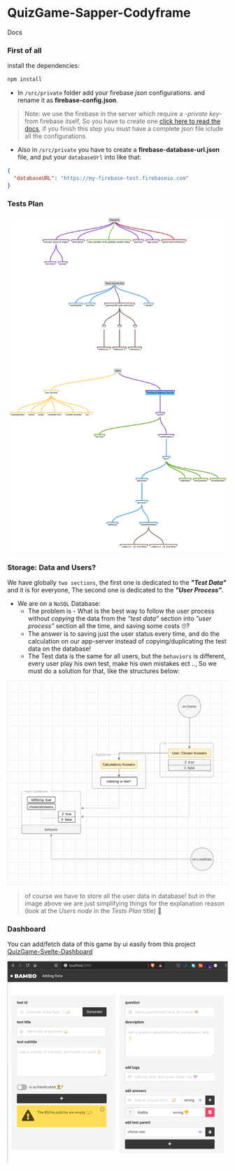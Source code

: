 # QuizGame-Sapper-Codyframe

Docs

### First of all

install the dependencies:

```bash
npm install
```

- In `/src/private` folder add your firebase _json_ configurations. and rename it as **firebase-config.json**.

> Note: we use the firebase in the server which require a *-private key-* from firebase itself, So you have to create one [click here to read the docs](https://firebase.google.com/docs/admin/setup#initialize-sdk), if you finish this step you must have a complete json file iclude all the configurations.

- Also in `/src/private` you have to create a **firebase-database-url.json** file, and put your `databaseUrl` into like that:

```json
{
  "databaseURL": "https://my-firebase-test.firebaseio.com"
}
```

### Tests Plan

<img src='./docs/testplan.svg' alert='svg tests plan'/>

### Storage: Data and Users?
We have globally `two sections`, the first one is dedicated to the ***"Test Data"*** and it is for everyone, The second one is dedicated to the ***"User Process"***.

* We are on a `NoSQL` Database:
  - The problem is - What is the best way to follow the user process without *copying* the data from the *“test data”* section into *"user process"* section all the time, and saving some costs 🙄?
  - The answer is to saving just the user status every time, and do the calculation on our app-server instead of copying/duplicating the test data on the database!
  - The Test data is the same for all users, but the `behaviors` is different, every user play his own test, make his own mistakes ect .., So we must do a solution for that,  like the structures below:

<img src='./docs/how data stored and loaded (user).jpg' alert='how the data stored and loaded for the user image'/>

> of course we have to store all the user data in database! but in the image above we are just simplifying things for the explanation reason (look at the *Users node* in the *Tests Plan* title) 🥑


### Dashboard
You can add/fetch data of this game by ui easily from this project [QuizGame-Svelte-Dashboard](https://github.com/zakaria-chahboun/QuizGame-Svelte-Dashboard)

<img src='./docs/dashboard.png' alt='dashboard image'>
